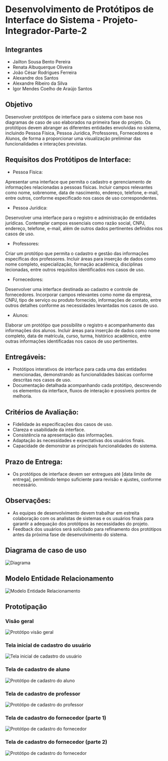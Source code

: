 # Desenvolvimento de Protótipos de Interface do Sistema - Projeto-Integrador-Parte-2

## Integrantes
- Jailton Sousa Bento Pereira
- Renata Albuquerque Oliveira
- João César Rodrigues Ferreira
- Alexandre dos Santos
- Alexandre Ribeiro da Silva
- Igor Mendes Coelho de Araújo Santos

## Objetivo

Desenvolver protótipos de interface para o sistema com base nos diagramas de caso de uso elaborados na primeira fase do projeto. Os protótipos devem abranger as diferentes entidades envolvidas no sistema, incluindo Pessoa Física, Pessoa Jurídica, Professores, Fornecedores e Alunos, de forma a proporcionar uma visualização preliminar das funcionalidades e interações previstas.

## Requisitos dos Protótipos de Interface:

- Pessoa Física:

Apresentar uma interface que permita o cadastro e gerenciamento de informações relacionadas a pessoas físicas. Incluir campos relevantes como nome, sobrenome, data de nascimento, endereço, telefone, e-mail, entre outros, conforme especificado nos casos de uso correspondentes.

- Pessoa Jurídica:

Desenvolver uma interface para o registro e administração de entidades jurídicas. Contemplar campos essenciais como razão social, CNPJ, endereço, telefone, e-mail, além de outros dados pertinentes definidos nos casos de uso.

- Professores:

Criar um protótipo que permita o cadastro e gestão das informações específicas dos professores. Incluir áreas para inserção de dados como nome completo, especialização, formação acadêmica, disciplinas lecionadas, entre outros requisitos identificados nos casos de uso.

- Fornecedores:

Desenvolver uma interface destinada ao cadastro e controle de fornecedores. Incorporar campos relevantes como nome da empresa, CNPJ, tipo de serviço ou produto fornecido, informações de contato, entre outros detalhes conforme as necessidades levantadas nos casos de uso.

- Alunos:

Elaborar um protótipo que possibilite o registro e acompanhamento das informações dos alunos.  Incluir áreas para inserção de dados como nome completo, data de matrícula, curso, turma, histórico acadêmico, entre outras informações identificadas nos casos de uso pertinentes.

## Entregáveis:

- Protótipos interativos de interface para cada uma das entidades mencionadas, demonstrando as funcionalidades básicas conforme descritas nos casos de uso.
- Documentação detalhada acompanhando cada protótipo, descrevendo os elementos da interface, fluxos de interação e possíveis pontos de melhoria.

## Critérios de Avaliação:

- Fidelidade às especificações dos casos de uso.
- Clareza e usabilidade da interface.
- Consistência na apresentação das informações.
- Adaptação às necessidades e expectativas dos usuários finais.
- Capacidade de demonstrar as principais funcionalidades do sistema.
  
## Prazo de Entrega:
- Os protótipos de interface devem ser entregues até [data limite de entrega], permitindo tempo suficiente para revisão e ajustes, conforme necessário.

## Observações:

- As equipes de desenvolvimento devem trabalhar em estreita colaboração com os analistas de sistemas e os usuários finais para garantir a adequação dos protótipos às necessidades do projeto.
- Feedback dos usuários será solicitado para refinamento dos protótipos antes da próxima fase de desenvolvimento do sistema.

## Diagrama de caso de uso
![Diagrama](https://github.com/228141/Projeto-Integrador-Parte-2/assets/106827722/17cc96f9-7df6-413e-afa5-bf553db12a9a)

## Modelo Entidade Relacionamento
![Modelo Entidade Relacionamento](https://github.com/228141/Projeto-Integrador-Parte-2/assets/106827722/2f276dd7-3d83-4372-be3d-ec08f082b649)

## Prototipação

### Visão geral
![Protótipo visão geral](https://github.com/228141/Projeto-Integrador-Parte-2/assets/106827722/a6155b4c-feaa-4d7d-8be8-849c77891b4b)

### Tela inicial de cadastro do usuário
![Tela inicial de cadastro do usuário](https://github.com/228141/Projeto-Integrador-Parte-2/assets/106827722/1d547b58-4595-4578-9220-ed2b39c56b85)

### Tela de cadastro de aluno
![Protótipo de cadastro do aluno](https://github.com/228141/Projeto-Integrador-Parte-2/assets/106827722/fc7baec2-7cb8-4caf-8d5f-9733dc2b0a6b)

### Tela de cadastro de professor
![Protótipo de cadastro do professor](https://github.com/228141/Projeto-Integrador-Parte-2/assets/106827722/618afe43-45d8-44d8-a3f9-82488e9012d6)

### Tela de cadastro do fornecedor (parte 1)
![Protótipo de cadastro do fornecedor](https://github.com/228141/Projeto-Integrador-Parte-2/assets/106827722/67113ca9-edf1-4247-9afe-7d7ef08bb264)

### Tela de cadastro do fornecedor (parte 2)
![Protótipo de cadastro do fornecedor](https://github.com/228141/Projeto-Integrador-Parte-2/assets/106827722/ca2399e3-119c-4117-b5ac-a4fbfb4826c0)
